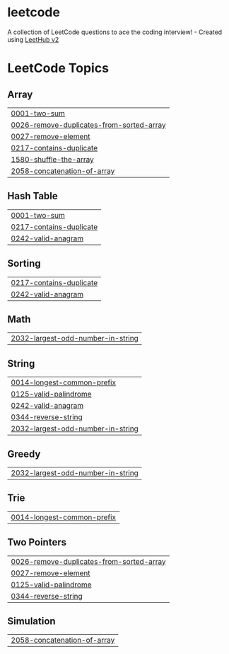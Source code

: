 # leetcode
A collection of LeetCode questions to ace the coding interview! - Created using [LeetHub v2](https://github.com/arunbhardwaj/LeetHub-2.0)

<!---LeetCode Topics Start-->
# LeetCode Topics
## Array
|  |
| ------- |
| [0001-two-sum](https://github.com/kushallgowda/leetcode/tree/master/0001-two-sum) |
| [0026-remove-duplicates-from-sorted-array](https://github.com/kushallgowda/leetcode/tree/master/0026-remove-duplicates-from-sorted-array) |
| [0027-remove-element](https://github.com/kushallgowda/leetcode/tree/master/0027-remove-element) |
| [0217-contains-duplicate](https://github.com/kushallgowda/leetcode/tree/master/0217-contains-duplicate) |
| [1580-shuffle-the-array](https://github.com/kushallgowda/leetcode/tree/master/1580-shuffle-the-array) |
| [2058-concatenation-of-array](https://github.com/kushallgowda/leetcode/tree/master/2058-concatenation-of-array) |
## Hash Table
|  |
| ------- |
| [0001-two-sum](https://github.com/kushallgowda/leetcode/tree/master/0001-two-sum) |
| [0217-contains-duplicate](https://github.com/kushallgowda/leetcode/tree/master/0217-contains-duplicate) |
| [0242-valid-anagram](https://github.com/kushallgowda/leetcode/tree/master/0242-valid-anagram) |
## Sorting
|  |
| ------- |
| [0217-contains-duplicate](https://github.com/kushallgowda/leetcode/tree/master/0217-contains-duplicate) |
| [0242-valid-anagram](https://github.com/kushallgowda/leetcode/tree/master/0242-valid-anagram) |
## Math
|  |
| ------- |
| [2032-largest-odd-number-in-string](https://github.com/kushallgowda/leetcode/tree/master/2032-largest-odd-number-in-string) |
## String
|  |
| ------- |
| [0014-longest-common-prefix](https://github.com/kushallgowda/leetcode/tree/master/0014-longest-common-prefix) |
| [0125-valid-palindrome](https://github.com/kushallgowda/leetcode/tree/master/0125-valid-palindrome) |
| [0242-valid-anagram](https://github.com/kushallgowda/leetcode/tree/master/0242-valid-anagram) |
| [0344-reverse-string](https://github.com/kushallgowda/leetcode/tree/master/0344-reverse-string) |
| [2032-largest-odd-number-in-string](https://github.com/kushallgowda/leetcode/tree/master/2032-largest-odd-number-in-string) |
## Greedy
|  |
| ------- |
| [2032-largest-odd-number-in-string](https://github.com/kushallgowda/leetcode/tree/master/2032-largest-odd-number-in-string) |
## Trie
|  |
| ------- |
| [0014-longest-common-prefix](https://github.com/kushallgowda/leetcode/tree/master/0014-longest-common-prefix) |
## Two Pointers
|  |
| ------- |
| [0026-remove-duplicates-from-sorted-array](https://github.com/kushallgowda/leetcode/tree/master/0026-remove-duplicates-from-sorted-array) |
| [0027-remove-element](https://github.com/kushallgowda/leetcode/tree/master/0027-remove-element) |
| [0125-valid-palindrome](https://github.com/kushallgowda/leetcode/tree/master/0125-valid-palindrome) |
| [0344-reverse-string](https://github.com/kushallgowda/leetcode/tree/master/0344-reverse-string) |
## Simulation
|  |
| ------- |
| [2058-concatenation-of-array](https://github.com/kushallgowda/leetcode/tree/master/2058-concatenation-of-array) |
<!---LeetCode Topics End-->